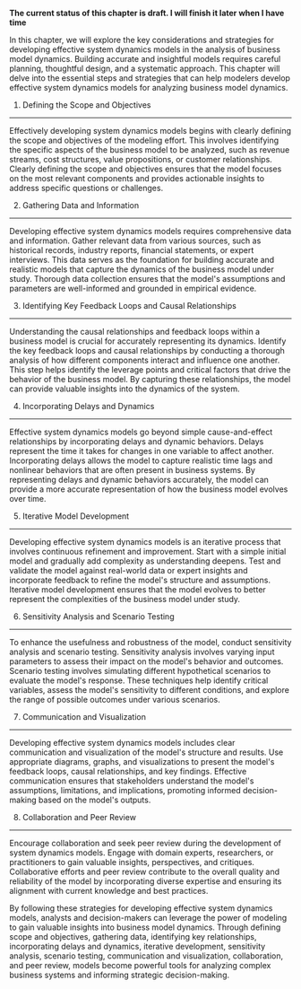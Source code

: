 **The current status of this chapter is draft. I will finish it later when I have time**

In this chapter, we will explore the key considerations and strategies for developing effective system dynamics models in the analysis of business model dynamics. Building accurate and insightful models requires careful planning, thoughtful design, and a systematic approach. This chapter will delve into the essential steps and strategies that can help modelers develop effective system dynamics models for analyzing business model dynamics.

1. Defining the Scope and Objectives
------------------------------------

Effectively developing system dynamics models begins with clearly defining the scope and objectives of the modeling effort. This involves identifying the specific aspects of the business model to be analyzed, such as revenue streams, cost structures, value propositions, or customer relationships. Clearly defining the scope and objectives ensures that the model focuses on the most relevant components and provides actionable insights to address specific questions or challenges.

2. Gathering Data and Information
---------------------------------

Developing effective system dynamics models requires comprehensive data and information. Gather relevant data from various sources, such as historical records, industry reports, financial statements, or expert interviews. This data serves as the foundation for building accurate and realistic models that capture the dynamics of the business model under study. Thorough data collection ensures that the model's assumptions and parameters are well-informed and grounded in empirical evidence.

3. Identifying Key Feedback Loops and Causal Relationships
----------------------------------------------------------

Understanding the causal relationships and feedback loops within a business model is crucial for accurately representing its dynamics. Identify the key feedback loops and causal relationships by conducting a thorough analysis of how different components interact and influence one another. This step helps identify the leverage points and critical factors that drive the behavior of the business model. By capturing these relationships, the model can provide valuable insights into the dynamics of the system.

4. Incorporating Delays and Dynamics
------------------------------------

Effective system dynamics models go beyond simple cause-and-effect relationships by incorporating delays and dynamic behaviors. Delays represent the time it takes for changes in one variable to affect another. Incorporating delays allows the model to capture realistic time lags and nonlinear behaviors that are often present in business systems. By representing delays and dynamic behaviors accurately, the model can provide a more accurate representation of how the business model evolves over time.

5. Iterative Model Development
------------------------------

Developing effective system dynamics models is an iterative process that involves continuous refinement and improvement. Start with a simple initial model and gradually add complexity as understanding deepens. Test and validate the model against real-world data or expert insights and incorporate feedback to refine the model's structure and assumptions. Iterative model development ensures that the model evolves to better represent the complexities of the business model under study.

6. Sensitivity Analysis and Scenario Testing
--------------------------------------------

To enhance the usefulness and robustness of the model, conduct sensitivity analysis and scenario testing. Sensitivity analysis involves varying input parameters to assess their impact on the model's behavior and outcomes. Scenario testing involves simulating different hypothetical scenarios to evaluate the model's response. These techniques help identify critical variables, assess the model's sensitivity to different conditions, and explore the range of possible outcomes under various scenarios.

7. Communication and Visualization
----------------------------------

Developing effective system dynamics models includes clear communication and visualization of the model's structure and results. Use appropriate diagrams, graphs, and visualizations to present the model's feedback loops, causal relationships, and key findings. Effective communication ensures that stakeholders understand the model's assumptions, limitations, and implications, promoting informed decision-making based on the model's outputs.

8. Collaboration and Peer Review
--------------------------------

Encourage collaboration and seek peer review during the development of system dynamics models. Engage with domain experts, researchers, or practitioners to gain valuable insights, perspectives, and critiques. Collaborative efforts and peer review contribute to the overall quality and reliability of the model by incorporating diverse expertise and ensuring its alignment with current knowledge and best practices.

By following these strategies for developing effective system dynamics models, analysts and decision-makers can leverage the power of modeling to gain valuable insights into business model dynamics. Through defining scope and objectives, gathering data, identifying key relationships, incorporating delays and dynamics, iterative development, sensitivity analysis, scenario testing, communication and visualization, collaboration, and peer review, models become powerful tools for analyzing complex business systems and informing strategic decision-making.
